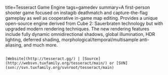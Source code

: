 title=Tesseract Game Engine
tags=gamedev
summary=A first-person shooter game focused on instagib deathmatch and capture-the-flag gameplay as well as cooperative in-game map editing. Provides a unique open-source engine derived from Cube 2: Sauerbraten technology but with upgraded modern rendering techniques. The new rendering features include fully dynamic omnidirectional shadows, global illumination, HDR lighting, deferred shading, morphological/temporal/multisample anti-aliasing, and much more.
~~~~~~

[Website](http://tesseract.gg/) | [Source](http://websvn.tuxfamily.org/tesseract/main/) or [SVN](svn://svn.tuxfamily.org/svnroot/tesseract/main)

